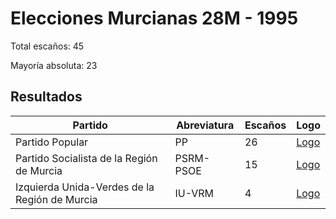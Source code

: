 # Elecciones Murcianas 28M - 1995

Total escaños: 45

Mayoría absoluta: 23

## Resultados

| Partido | Abreviatura | Escaños | Logo |
| - | - | - | - |
| Partido Popular | PP | 26 | [Logo](https://github.com/playzzz/Pactos/blob/master/Logos/PP.jpg?raw=true)
| Partido Socialista de la Región de Murcia | PSRM-PSOE | 15 | [Logo](https://github.com/playzzz/Pactos/blob/master/Logos/PSOE.jpg?raw=true)
| Izquierda Unida-Verdes de la Región de Murcia | IU-VRM | 4 | [Logo](https://github.com/playzzz/Pactos/blob/master/Logos/IU.jpg?raw=true)
